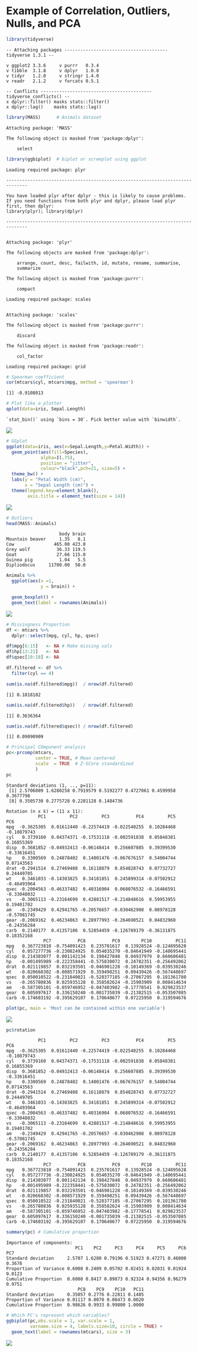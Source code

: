 Example of Correlation, Outliers, Nulls, and PCA
================

``` r
library(tidyverse) 
```

    -- Attaching packages --------------------------------------- tidyverse 1.3.1 --

    v ggplot2 3.3.6     v purrr   0.3.4
    v tibble  3.1.8     v dplyr   1.0.8
    v tidyr   1.2.0     v stringr 1.4.0
    v readr   2.1.2     v forcats 0.5.1

    -- Conflicts ------------------------------------------ tidyverse_conflicts() --
    x dplyr::filter() masks stats::filter()
    x dplyr::lag()    masks stats::lag()

``` r
library(MASS)      # Animals dataset
```


    Attaching package: 'MASS'

    The following object is masked from 'package:dplyr':

        select

``` r
library(ggbiplot)  # biplot or screeplot using ggplot
```

    Loading required package: plyr

    ------------------------------------------------------------------------------

    You have loaded plyr after dplyr - this is likely to cause problems.
    If you need functions from both plyr and dplyr, please load plyr first, then dplyr:
    library(plyr); library(dplyr)

    ------------------------------------------------------------------------------


    Attaching package: 'plyr'

    The following objects are masked from 'package:dplyr':

        arrange, count, desc, failwith, id, mutate, rename, summarise,
        summarize

    The following object is masked from 'package:purrr':

        compact

    Loading required package: scales


    Attaching package: 'scales'

    The following object is masked from 'package:purrr':

        discard

    The following object is masked from 'package:readr':

        col_factor

    Loading required package: grid

``` r
# Spearman coefficient
cor(mtcars$cyl, mtcars$mpg, method = 'spearman')
```

    [1] -0.9108013

``` r
# Plot like a plotter
qplot(data=iris, Sepal.Length)
```

    `stat_bin()` using `bins = 30`. Pick better value with `binwidth`.

![](Example_files/figure-gfm/unnamed-chunk-2-1.png)

``` r
# GGplot
ggplot(data=iris, aes(x=Sepal.Length,y=Petal.Width)) + 
  geom_point(aes(fill=Species), 
             alpha=I(.75),                               
             position = "jitter",                        
             colour="black",pch=21, size=5) +
  theme_bw() +
  labs(y = "Petal Width (cm)",
       x = "Sepal Length (cm)") +
  theme(legend.key=element_blank(),
        axis.title = element_text(size = 14))
```

![](Example_files/figure-gfm/unnamed-chunk-2-2.png)

``` r
# Outliers
head(MASS::Animals)
```

                        body brain
    Mountain beaver     1.35   8.1
    Cow               465.00 423.0
    Grey wolf          36.33 119.5
    Goat               27.66 115.0
    Guinea pig          1.04   5.5
    Dipliodocus     11700.00  50.0

``` r
Animals %>%
  ggplot(aes(x =1,
             y = brain)) +

  geom_boxplot() +
  geom_text(label = rownames(Animals))
```

![](Example_files/figure-gfm/unnamed-chunk-2-3.png)

``` r
# Missingness Proportion
df <- mtcars %>%
  dplyr::select(mpg, cyl, hp, qsec)

df$mpg[6:15]   <- NA # Make missing vals
df$hp[13:21]   <- NA 
df$qsec[10:18] <- NA

df.filtered <- df %>%
  filter(cyl == 4)

sum(is.na(df.filtered$mpg))  / nrow(df.filtered)
```

    [1] 0.1818182

``` r
sum(is.na(df.filtered$hp))   / nrow(df.filtered)
```

    [1] 0.3636364

``` r
sum(is.na(df.filtered$qsec)) / nrow(df.filtered)
```

    [1] 0.09090909

``` r
# Principal COmponent analysis
pc<-prcomp(mtcars,
           center = TRUE, # Mean centered  
           scale  = TRUE  # Z-SCore standardized
           )
pc
```

    Standard deviations (1, .., p=11):
     [1] 2.5706809 1.6280258 0.7919579 0.5192277 0.4727061 0.4599958 0.3677798
     [8] 0.3505730 0.2775728 0.2281128 0.1484736

    Rotation (n x k) = (11 x 11):
                PC1         PC2         PC3          PC4         PC5         PC6
    mpg  -0.3625305  0.01612440 -0.22574419 -0.022540255  0.10284468 -0.10879743
    cyl   0.3739160  0.04374371 -0.17531118 -0.002591838  0.05848381  0.16855369
    disp  0.3681852 -0.04932413 -0.06148414  0.256607885  0.39399530 -0.33616451
    hp    0.3300569  0.24878402  0.14001476 -0.067676157  0.54004744  0.07143563
    drat -0.2941514  0.27469408  0.16118879  0.854828743  0.07732727  0.24449705
    wt    0.3461033 -0.14303825  0.34181851  0.245899314 -0.07502912 -0.46493964
    qsec -0.2004563 -0.46337482  0.40316904  0.068076532 -0.16466591 -0.33048032
    vs   -0.3065113 -0.23164699  0.42881517 -0.214848616  0.59953955  0.19401702
    am   -0.2349429  0.42941765 -0.20576657 -0.030462908  0.08978128 -0.57081745
    gear -0.2069162  0.46234863  0.28977993 -0.264690521  0.04832960 -0.24356284
    carb  0.2140177  0.41357106  0.52854459 -0.126789179 -0.36131875  0.18352168
                  PC7          PC8          PC9        PC10         PC11
    mpg   0.367723810 -0.754091423  0.235701617  0.13928524 -0.124895628
    cyl   0.057277736 -0.230824925  0.054035270 -0.84641949 -0.140695441
    disp  0.214303077  0.001142134  0.198427848  0.04937979  0.660606481
    hp   -0.001495989 -0.222358441 -0.575830072  0.24782351 -0.256492062
    drat  0.021119857  0.032193501 -0.046901228 -0.10149369 -0.039530246
    wt   -0.020668302 -0.008571929  0.359498251  0.09439426 -0.567448697
    qsec  0.050010522 -0.231840021 -0.528377185 -0.27067295  0.181361780
    vs   -0.265780836  0.025935128  0.358582624 -0.15903909  0.008414634
    am   -0.587305101 -0.059746952 -0.047403982 -0.17778541  0.029823537
    gear  0.605097617  0.336150240 -0.001735039 -0.21382515 -0.053507085
    carb -0.174603192 -0.395629107  0.170640677  0.07225950  0.319594676

``` r
plot(pc, main = 'Most can be contained within one variable')
```

![](Example_files/figure-gfm/unnamed-chunk-2-4.png)

``` r
pc$rotation
```

                PC1         PC2         PC3          PC4         PC5         PC6
    mpg  -0.3625305  0.01612440 -0.22574419 -0.022540255  0.10284468 -0.10879743
    cyl   0.3739160  0.04374371 -0.17531118 -0.002591838  0.05848381  0.16855369
    disp  0.3681852 -0.04932413 -0.06148414  0.256607885  0.39399530 -0.33616451
    hp    0.3300569  0.24878402  0.14001476 -0.067676157  0.54004744  0.07143563
    drat -0.2941514  0.27469408  0.16118879  0.854828743  0.07732727  0.24449705
    wt    0.3461033 -0.14303825  0.34181851  0.245899314 -0.07502912 -0.46493964
    qsec -0.2004563 -0.46337482  0.40316904  0.068076532 -0.16466591 -0.33048032
    vs   -0.3065113 -0.23164699  0.42881517 -0.214848616  0.59953955  0.19401702
    am   -0.2349429  0.42941765 -0.20576657 -0.030462908  0.08978128 -0.57081745
    gear -0.2069162  0.46234863  0.28977993 -0.264690521  0.04832960 -0.24356284
    carb  0.2140177  0.41357106  0.52854459 -0.126789179 -0.36131875  0.18352168
                  PC7          PC8          PC9        PC10         PC11
    mpg   0.367723810 -0.754091423  0.235701617  0.13928524 -0.124895628
    cyl   0.057277736 -0.230824925  0.054035270 -0.84641949 -0.140695441
    disp  0.214303077  0.001142134  0.198427848  0.04937979  0.660606481
    hp   -0.001495989 -0.222358441 -0.575830072  0.24782351 -0.256492062
    drat  0.021119857  0.032193501 -0.046901228 -0.10149369 -0.039530246
    wt   -0.020668302 -0.008571929  0.359498251  0.09439426 -0.567448697
    qsec  0.050010522 -0.231840021 -0.528377185 -0.27067295  0.181361780
    vs   -0.265780836  0.025935128  0.358582624 -0.15903909  0.008414634
    am   -0.587305101 -0.059746952 -0.047403982 -0.17778541  0.029823537
    gear  0.605097617  0.336150240 -0.001735039 -0.21382515 -0.053507085
    carb -0.174603192 -0.395629107  0.170640677  0.07225950  0.319594676

``` r
summary(pc) # Cumulative proportion
```

    Importance of components:
                              PC1    PC2     PC3     PC4     PC5     PC6    PC7
    Standard deviation     2.5707 1.6280 0.79196 0.51923 0.47271 0.46000 0.3678
    Proportion of Variance 0.6008 0.2409 0.05702 0.02451 0.02031 0.01924 0.0123
    Cumulative Proportion  0.6008 0.8417 0.89873 0.92324 0.94356 0.96279 0.9751
                               PC8    PC9    PC10   PC11
    Standard deviation     0.35057 0.2776 0.22811 0.1485
    Proportion of Variance 0.01117 0.0070 0.00473 0.0020
    Cumulative Proportion  0.98626 0.9933 0.99800 1.0000

``` r
# Which PC's represent which variables?
ggbiplot(pc,obs.scale = 1, var.scale = 1, 
         varname.size = 4, labels.size=10, circle = TRUE) +
  geom_text(label = rownames(mtcars), size = 3)
```

![](Example_files/figure-gfm/unnamed-chunk-2-5.png)
